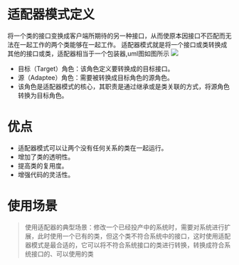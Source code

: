# 适配器模式定义
将一个类的接口变换成客户端所期待的另一种接口，从而使原本因接口不匹配而无法在一起工作的两个类能够在一起工作。
适配器模式就是将一个接口或类转换成其他的接口或类，适配器相当于一个包装器,uml图如图所示
![](https://res.weread.qq.com/wrepub/epub_679952_33)
-  目标（Target）角色：该角色定义要转换成的目标接口。
-  源（Adaptee）角色：需要被转换成目标角色的源角色。
-  该角色是适配器模式的核心，其职责是通过继承或是类关联的方式，将源角色转换为目标角色。
# 优点
- 适配器模式可以让两个没有任何关系的类在一起运行。
- 增加了类的透明性。
-  提高类的复用度。
-  增强代码的灵活性。
# 使用场景
> 使用适配器的典型场景：修改一个已经投产中的系统时，需要对系统进行扩展，此时使用一个已有的类，但这个类不符合系统中的接口，这时使用适配器模式是最合适的，它可以将不符合系统接口的类进行转换，转换成符合系统接口的、可以使用的类